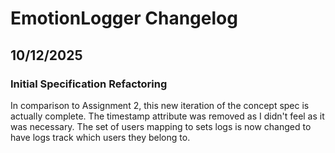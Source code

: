 # EmotionLogger Changelog

## 10/12/2025

### Initial Specification Refactoring

In comparison to Assignment 2, this new iteration of the concept spec is actually complete. The timestamp attribute was removed as I didn't feel as it was necessary. The set of users mapping to sets logs is now changed to have logs track which users they belong to.  